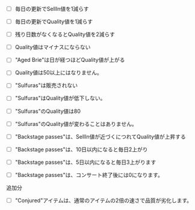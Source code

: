 - [ ] 毎日の更新でSellIn値を1減らす
- [ ] 毎日の更新でQuality値を1減らす

- [ ] 残り日数がなくなるとQuality値を2減らす
- [ ] Quality値はマイナスにならない

- [ ] "Aged Brie"は日が経つほどQuality値が上がる
- [ ] Quality値は50以上にはなりません。

- [ ] "Sulfuras"は販売されない
- [ ] "Sulfuras"はQuality値が低下しない。
- [ ] "Sulfuras"のQuality値は80
- [ ] "Sulfuras"のQuality値が変わることはありません。

- [ ] "Backstage passes"は、SellIn値が近づくにつれてQuality値が上昇する
- [ ] "Backstage passes"は、10日以内になると毎日2上がり
- [ ] "Backstage passes"は、5日以内になると毎日3上がります
- [ ] "Backstage passes"は、コンサート終了後には0になります。


追加分
- [ ] "Conjured"アイテムは、通常のアイテムの2倍の速さで品質が劣化します。

